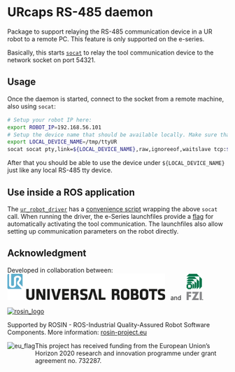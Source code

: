 # URcaps RS-485 daemon
Package to support relaying the RS-485 communication device in a UR robot to a remote PC. This feature is only supported on the e-series.

Basically, this starts [`socat`](https://linux.die.net/man/1/socat) to relay the tool communication device to the network socket on port 54321.

## Usage
Once the daemon is started, connect to the socket from a remote machine, also using `socat`:
```bash
# Setup your robot IP here:
export ROBOT_IP=192.168.56.101
# Setup the device name that should be available locally. Make sure that your user can write to that location.
export LOCAL_DEVICE_NAME=/tmp/ttyUR
socat socat pty,link=${LOCAL_DEVICE_NAME},raw,ignoreeof,waitslave tcp:${ROBOT_IP}:54321
```

After that you should be able to use the device under `${LOCAL_DEVICE_NAME}` just like any local RS-485 tty device.

## Use inside a ROS application
The [`ur_robot_driver`](http://wiki.ros.org/ur_robot_driver) has a [convenience script](https://github.com/UniversalRobots/Universal_Robots_ROS_Driver/blob/master/ur_robot_driver/scripts/tool_communication) wrapping the above `socat` call. When running the driver, the e-Series launchfiles provide a [flag](https://github.com/UniversalRobots/Universal_Robots_ROS_Driver/blob/master/ur_robot_driver/launch/ur10e_bringup.launch#L14) for automatically activating the tool communication. The launchfiles also allow setting up communication parameters on the robot directly.

## Acknowledgment
Developed in collaboration between:
[<img height="60" alt="Universal Robots A/S" src="doc/resources/ur_logo.jpg">](https://www.universal-robots.com/) &nbsp; and &nbsp;
[<img height="60" alt="FZI Research Center for Information Technology" src="doc/resources/fzi-logo_transparenz.png">](https://www.fzi.de).

<!--
    ROSIN acknowledgement from the ROSIN press kit
    @ https://github.com/rosin-project/press_kit
-->

<a href="http://rosin-project.eu">
  <img src="http://rosin-project.eu/wp-content/uploads/rosin_ack_logo_wide.png"
       alt="rosin_logo" height="60" >
</a>

Supported by ROSIN - ROS-Industrial Quality-Assured Robot Software Components.
More information: <a href="http://rosin-project.eu">rosin-project.eu</a>

<img src="http://rosin-project.eu/wp-content/uploads/rosin_eu_flag.jpg"
     alt="eu_flag" height="45" align="left" >

This project has received funding from the European Union’s Horizon 2020
research and innovation programme under grant agreement no. 732287.

